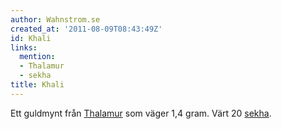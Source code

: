 ```yaml
---
author: Wahnstrom.se
created_at: '2011-08-09T08:43:49Z'
id: Khali
links:
  mention:
  - Thalamur
  - sekha
title: Khali
---
```


Ett guldmynt från [Thalamur] som väger 1,4 gram. Värt 20 [sekha].

  [Thalamur]: Thalamur
  [sekha]: sekha